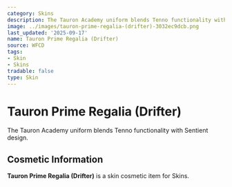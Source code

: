 ```yaml
---
category: Skins
description: The Tauron Academy uniform blends Tenno functionality with Sentient design.
image: ../images/tauron-prime-regalia-(drifter)-3032ec9dcb.png
last_updated: '2025-09-17'
name: Tauron Prime Regalia (Drifter)
source: WFCD
tags:
- Skin
- Skins
tradable: false
type: Skin
---
```


# Tauron Prime Regalia (Drifter)

The Tauron Academy uniform blends Tenno functionality with Sentient design.

## Cosmetic Information

**Tauron Prime Regalia (Drifter)** is a skin cosmetic item for Skins.

